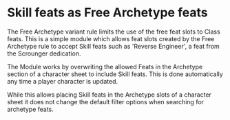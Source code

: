 # Skill feats as Free Archetype feats

The Free Archetype variant rule limits the use of the free feat slots to Class feats.
This is a simple module which allows feat slots created by the Free Archetype rule to accept Skill feats such as 'Reverse Engineer', a feat from the Scrounger dedication.

The Module works by overwriting the allowed Feats in the Archetype section of a character sheet to include Skill feats.
This is done automatically any time a player character is updated.

While this allows placing Skill feats in the Archetype slots of a character sheet it does not change the default filter options when searching for archetype feats.
